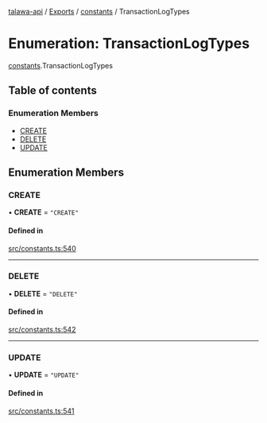[talawa-api](../README.md) / [Exports](../modules.md) / [constants](../modules/constants.md) / TransactionLogTypes

# Enumeration: TransactionLogTypes

[constants](../modules/constants.md).TransactionLogTypes

## Table of contents

### Enumeration Members

- [CREATE](constants.TransactionLogTypes.md#create)
- [DELETE](constants.TransactionLogTypes.md#delete)
- [UPDATE](constants.TransactionLogTypes.md#update)

## Enumeration Members

### CREATE

• **CREATE** = ``"CREATE"``

#### Defined in

[src/constants.ts:540](https://github.com/PalisadoesFoundation/talawa-api/blob/fa10711/src/constants.ts#L540)

___

### DELETE

• **DELETE** = ``"DELETE"``

#### Defined in

[src/constants.ts:542](https://github.com/PalisadoesFoundation/talawa-api/blob/fa10711/src/constants.ts#L542)

___

### UPDATE

• **UPDATE** = ``"UPDATE"``

#### Defined in

[src/constants.ts:541](https://github.com/PalisadoesFoundation/talawa-api/blob/fa10711/src/constants.ts#L541)
